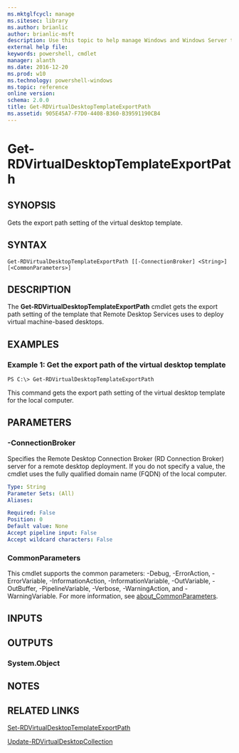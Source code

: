 ```yaml
---
ms.mktglfcycl: manage
ms.sitesec: library
ms.author: brianlic
author: brianlic-msft
description: Use this topic to help manage Windows and Windows Server technologies with Windows PowerShell.
external help file: 
keywords: powershell, cmdlet
manager: alanth
ms.date: 2016-12-20
ms.prod: w10
ms.technology: powershell-windows
ms.topic: reference
online version: 
schema: 2.0.0
title: Get-RDVirtualDesktopTemplateExportPath
ms.assetid: 905E45A7-F7D0-4408-B360-B39591190CB4
---
```


# Get-RDVirtualDesktopTemplateExportPath

## SYNOPSIS
Gets the export path setting of the virtual desktop template.

## SYNTAX

```
Get-RDVirtualDesktopTemplateExportPath [[-ConnectionBroker] <String>] [<CommonParameters>]
```

## DESCRIPTION
The **Get-RDVirtualDesktopTemplateExportPath** cmdlet gets the export path setting of the template that Remote Desktop Services uses to deploy virtual machine-based desktops.

## EXAMPLES

### Example 1: Get the export path of the virtual desktop template
```
PS C:\> Get-RDVirtualDesktopTemplateExportPath
```

This command gets the export path setting of the virtual desktop template for the local computer.

## PARAMETERS

### -ConnectionBroker
Specifies the Remote Desktop Connection Broker (RD Connection Broker) server for a remote desktop deployment.
If you do not specify a value, the cmdlet uses the fully qualified domain name (FQDN) of the local computer.

```yaml
Type: String
Parameter Sets: (All)
Aliases: 

Required: False
Position: 0
Default value: None
Accept pipeline input: False
Accept wildcard characters: False
```

### CommonParameters
This cmdlet supports the common parameters: -Debug, -ErrorAction, -ErrorVariable, -InformationAction, -InformationVariable, -OutVariable, -OutBuffer, -PipelineVariable, -Verbose, -WarningAction, and -WarningVariable. For more information, see [about_CommonParameters](http://go.microsoft.com/fwlink/?LinkID=113216).

## INPUTS

## OUTPUTS

### System.Object

## NOTES

## RELATED LINKS

[Set-RDVirtualDesktopTemplateExportPath](./Set-RDVirtualDesktopTemplateExportPath.md)

[Update-RDVirtualDesktopCollection](./Update-RDVirtualDesktopCollection.md)

